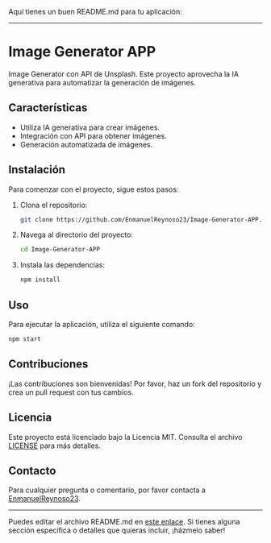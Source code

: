 Aquí tienes un buen README.md para tu aplicación:

---

# Image Generator APP

Image Generator con API de Unsplash. Este proyecto aprovecha la IA generativa para automatizar la generación de imágenes.

## Características
- Utiliza IA generativa para crear imágenes.
- Integración con API para obtener imágenes.
- Generación automatizada de imágenes.

## Instalación
Para comenzar con el proyecto, sigue estos pasos:
1. Clona el repositorio:
   ```bash
   git clone https://github.com/EnmanuelReynoso23/Image-Generator-APP.git
   ```
2. Navega al directorio del proyecto:
   ```bash
   cd Image-Generator-APP
   ```
3. Instala las dependencias:
   ```bash
   npm install
   ```

## Uso
Para ejecutar la aplicación, utiliza el siguiente comando:

```bash
npm start
```

## Contribuciones
¡Las contribuciones son bienvenidas! Por favor, haz un fork del repositorio y crea un pull request con tus cambios.

## Licencia
Este proyecto está licenciado bajo la Licencia MIT. Consulta el archivo [LICENSE](LICENSE) para más detalles.

## Contacto
Para cualquier pregunta o comentario, por favor contacta a [EnmanuelReynoso23](https://github.com/EnmanuelReynoso23).

---

Puedes editar el archivo README.md en [este enlace](https://github.com/EnmanuelReynoso23/Image-Generator-APP/edit/main/README.md). Si tienes alguna sección específica o detalles que quieras incluir, ¡házmelo saber!
